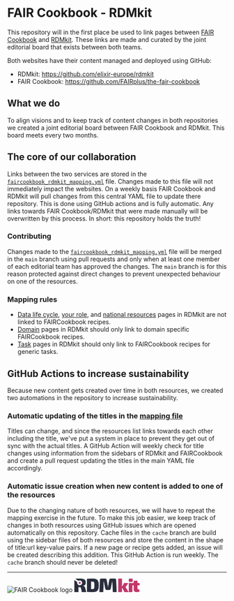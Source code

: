 # FAIR Cookbook - RDMkit

This repository will in the first place be used to link pages between [FAIR Cookbook](https://faircookbook.elixir-europe.org/) and [RDMkit](https://rdmkit.elixir-europe.org/). These links are made and curated by the joint editorial board that exists between both teams. 

Both websites have their content managed and deployed using GitHub:

- RDMkit: https://github.com/elixir-europe/rdmkit
- FAIR Cookbook: https://github.com/FAIRplus/the-fair-cookbook

## What we do

To align visions and to keep track of content changes in both repositories we created a joint editorial board between FAIR Cookbook and RDMkit. This board meets every two months.

## The core of our collaboration

Links between the two services are stored in the [`faircookbook_rdmkit_mapping.yml`](faircookbook_rdmkit_mapping.yml) file. Changes made to this file will not immediately impact the websites. On a weekly basis FAIR Cookbook and RDMkit will pull changes from this central YAML file to update there repository. This is done using GitHub actions and is fully automatic. Any links towards FAIR Cookbook/RDMkit that were made manually will be overwritten by this process. In short: this repository holds the truth!

### Contributing

Changes made to the [`faircookbook_rdmkit_mapping.yml`](hfaircookbook_rdmkit_mapping.yml) file will be merged in the `main` branch using pull requests and only when at least one member of each editorial team has approved the changes. The `main` branch is for this reason protected against direct changes to prevent unexpected behaviour on one of the resources.

### Mapping rules
- [Data life cycle](https://rdmkit.elixir-europe.org/data_life_cycle), [your role](https://rdmkit.elixir-europe.org/your_role), and [national resources](https://rdmkit.elixir-europe.org/national_resources) pages in RDMkit are not linked to FAIRCookbook recipes.
- [Domain](https://rdmkit.elixir-europe.org/your_domain) pages in RDMkit should only link to domain specific FAIRCookbook recipes.
- [Task](https://rdmkit.elixir-europe.org/your_tasks) pages in RDMkit should only link to FAIRCookbook recipes for generic tasks.

## GitHub Actions to increase sustainability

Because new content gets created over time in both resources, we created two automations in the repository to increase sustainability.

### Automatic updating of the titles in the [mapping file](faircookbook_rdmkit_mapping.yml)

Titles can change, and since the resources list links towards each other including the title, we've put a system in place to prevent they get out of sync with the actual titles. A GitHub Action will weekly check for title changes using information from the sidebars of RDMkit and FAIRCookbook and create a pull request updating the titles in the main YAML file accordingly.

### Automatic issue creation when new content is added to one of the resources

Due to the changing nature of both resources, we will have to repeat the mapping exercise in the future. To make this job easier, we keep track of changes in both resources using GitHub issues which are opened automatically on this repository. Cache files in the `cache` branch are build using the sidebar files of both resources and store the content in the shape of title:url key-value pairs. If a new page or recipe gets added, an issue will be created describing this addition. This GitHub Action is run weekly. The `cache` branch should never be deleted!


---

<img src="https://faircookbook.elixir-europe.org/_static/cookbook-logo-small.png" alt="FAIR Cookbook logo" width="200"/>     

<img src="https://raw.githubusercontent.com/elixir-europe/rdmkit/master/assets/img/RDMkit_logo.svg" alt="RDMkit logo" width="150"/>


